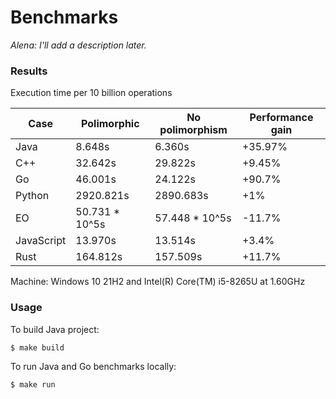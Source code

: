 # Benchmarks

*Alena: I'll add a description later.*

### Results

Execution time per 10 billion operations

Case | Polimorphic | No polimorphism | Performance gain
------ | ------ | ------ | ------ 
Java | 8.648s | 6.360s | +35.97%
C++ | 32.642s | 29.822s | +9.45%
Go |  46.001s | 24.122s | +90.7%
Python |  2920.821s | 2890.683s | +1%
EO | 50.731 * 10^5s | 57.448 * 10^5s | -11.7%
JavaScript | 13.970s | 13.514s | +3.4%
Rust | 164.812s | 157.509s | +11.7%

Machine: Windows 10 21H2 and Intel(R) Core(TM) i5-8265U at 1.60GHz

### Usage

To build Java project:
```bash
$ make build
```

To run Java and Go benchmarks locally:
```bash
$ make run
```
